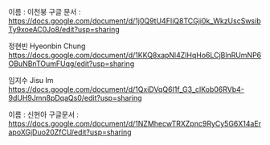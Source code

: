 이름 : 이천붕 구글 문서 : https://docs.google.com/document/d/1j0Q9tU4FIiQ8TCGji0k_WkzUscSwsibTy9xoeAC0Jo8/edit?usp=sharing

정현빈 Hyeonbin Chung https://docs.google.com/document/d/1KKQ8xapNl4ZlHqHo6LCjBlnRUmNP6OBuNBnTOumFUqg/edit?usp=sharing

임지수 Jisu Im https://docs.google.com/document/d/1QxiDVqQ6I1f_G3_clKob06RVb4-9dUH9Jmn8pDqaQs0/edit?usp=sharing

이름 : 신현아 구글문서 : https://docs.google.com/document/d/1NZMhecwTRXZpnc9RyCy5G6X14aErapoXGjDuo20ZfCU/edit?usp=sharing
